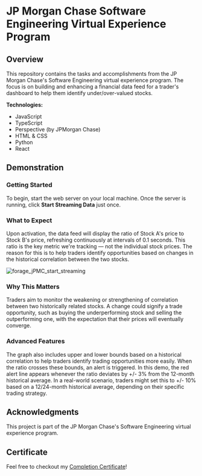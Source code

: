 # JP Morgan Chase Software Engineering Virtual Experience Program

## Overview
This repository contains the tasks and accomplishments from the JP Morgan Chase's Software Engineering virtual experience program. The focus is on building and enhancing a financial data feed for a trader's dashboard to help them identify under/over-valued stocks.

**Technologies:**
- JavaScript
- TypeScript
- Perspective (by JPMorgan Chase)
- HTML & CSS
- Python
- React

## Demonstration
### Getting Started
To begin, start the web server on your local machine. Once the server is running, click **Start Streaming Data** just once.

### What to Expect
Upon activation, the data feed will display the ratio of Stock A's price to Stock B's price, refreshing continuously at intervals of 0.1 seconds. This ratio is the key metric we're tracking — not the individual stock prices. The reason for this is to help traders identify opportunities based on changes in the historical correlation between the two stocks.

![forage_jPMC_start_streaming](https://github.com/z-q-ying/forage-jpmc-software-engineering/assets/116849653/7898d9af-5304-41aa-809b-8709a578100f)

### Why This Matters
Traders aim to monitor the weakening or strengthening of correlation between two historically related stocks. A change could signify a trade opportunity, such as buying the underperforming stock and selling the outperforming one, with the expectation that their prices will eventually converge.

### Advanced Features
The graph also includes upper and lower bounds based on a historical correlation to help traders identify trading opportunities more easily. When the ratio crosses these bounds, an alert is triggered. In this demo, the red alert line appears whenever the ratio deviates by +/- 3% from the 12-month historical average. In a real-world scenario, traders might set this to +/- 10% based on a 12/24-month historical average, depending on their specific trading strategy.

## Acknowledgments
This project is part of the JP Morgan Chase's Software Engineering virtual experience program.

## Certificate
Feel free to checkout my [Completion Certificate](https://forage-uploads-prod.s3.amazonaws.com/completion-certificates/J.P.%20Morgan/R5iK7HMxJGBgaSbvk_J.P.%20Morgan_XH88dvsP4RZbP5AAk_1693784026197_completion_certificate.pdf)!
